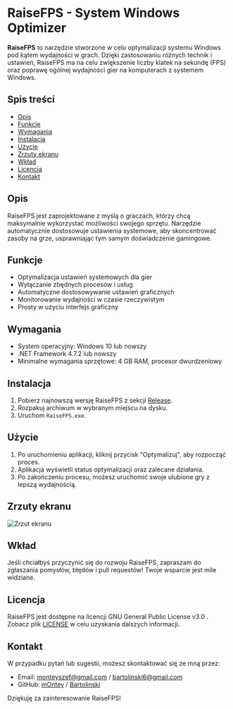 # RaiseFPS - System Windows Optimizer

**RaiseFPS** to narzędzie stworzone w celu optymalizacji systemu Windows pod kątem wydajności w grach. Dzięki zastosowaniu różnych technik i ustawień, RaiseFPS ma na celu zwiększenie liczby klatek na sekundę (FPS) oraz poprawę ogólnej wydajności gier na komputerach z systemem Windows.

## Spis treści

- [Opis](#opis)
- [Funkcje](#funkcje)
- [Wymagania](#wymagania)
- [Instalacja](#instalacja)
- [Użycie](#użycie)
- [Zrzuty ekranu](#zrzuty-ekranu)
- [Wkład](#wkład)
- [Licencja](#licencja)
- [Kontakt](#kontakt)

## Opis

RaiseFPS jest zaprojektowane z myślą o graczach, którzy chcą maksymalnie wykorzystać możliwości swojego sprzętu. Narzędzie automatycznie dostosowuje ustawienia systemowe, aby skoncentrować zasoby na grze, usprawniając tym samym doświadczenie gamingowe.

## Funkcje

- Optymalizacja ustawień systemowych dla gier
- Wyłączanie zbędnych procesów i usług
- Automatyczne dostosowywanie ustawień graficznych
- Monitorowanie wydajności w czasie rzeczywistym
- Prosty w użyciu interfejs graficzny

## Wymagania

- System operacyjny: Windows 10 lub nowszy
- .NET Framework 4.7.2 lub nowszy
- Minimalne wymagania sprzętowe: 4 GB RAM, procesor dwurdzeniowy

## Instalacja

1. Pobierz najnowszą wersję RaiseFPS z sekcji [Release](https://github.com/mOnteySZEF/RaiseFPS/releases).
2. Rozpakuj archiwum w wybranym miejscu na dysku.
3. Uruchom `RaiseFPS.exe`.

## Użycie

1. Po uruchomieniu aplikacji, kliknij przycisk "Optymalizuj", aby rozpocząć proces.
2. Aplikacja wyświetli status optymalizacji oraz zalecane działania.
3. Po zakończeniu procesu, możesz uruchomić swoje ulubione gry z lepszą wydajnością.

## Zrzuty ekranu

![Zrzut ekranu](https://i.imgur.com/MJkTNm0.png)

## Wkład

Jeśli chciałbyś przyczynić się do rozwoju RaiseFPS, zapraszam do zgłaszania pomysłów, błędów i pull requestów! Twoje wsparcie jest mile widziane.

## Licencja

RaiseFPS jest dostępne na licencji GNU General Public License v3.0 . Zobacz plik [LICENSE](LICENSE) w celu uzyskania dalszych informacji.

## Kontakt

W przypadku pytań lub sugestii, możesz skontaktować się ze mną przez:

- Email: monteyszef@gmail.com / bartolinski6@gmail.com
- GitHub: [mOntey](https://github.com/mOnteySZEF) / [Bartolinski](https://github.com/Bartolinski4)

Dziękuję za zainteresowanie RaiseFPS!
